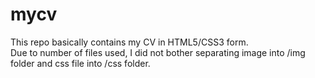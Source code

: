 # mycv
This repo basically contains my CV in HTML5/CSS3 form. <br>
Due to number of files used, I did not bother separating image into /img folder and css file into /css folder.
